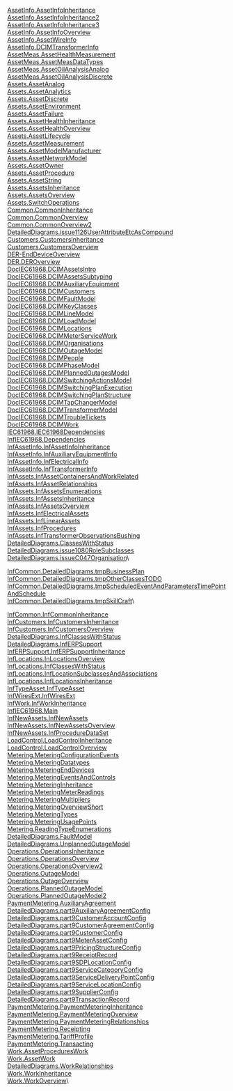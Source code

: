 [AssetInfo.AssetInfoInheritance](Model.TC57CIM.IEC61968.AssetInfo.AssetInfoInheritance.pdf)\
[AssetInfo.AssetInfoInheritance2](Model.TC57CIM.IEC61968.AssetInfo.AssetInfoInheritance2.pdf)\
[AssetInfo.AssetInfoInheritance3](Model.TC57CIM.IEC61968.AssetInfo.AssetInfoInheritance3.pdf)\
[AssetInfo.AssetInfoOverview](Model.TC57CIM.IEC61968.AssetInfo.AssetInfoOverview.pdf)\
[AssetInfo.AssetWireInfo](Model.TC57CIM.IEC61968.AssetInfo.AssetWireInfo.pdf)\
[AssetInfo.DCIMTransformerInfo](Model.TC57CIM.IEC61968.AssetInfo.DCIMTransformerInfo.pdf)\
[AssetMeas.AssetHealthMeasurement](Model.TC57CIM.IEC61968.AssetMeas.AssetHealthMeasurement.pdf)\
[AssetMeas.AssetMeasDataTypes](Model.TC57CIM.IEC61968.AssetMeas.AssetMeasDataTypes.pdf)\
[AssetMeas.AssetOilAnalysisAnalog](Model.TC57CIM.IEC61968.AssetMeas.AssetOilAnalysisAnalog.pdf)\
[AssetMeas.AssetOilAnalysisDiscrete](Model.TC57CIM.IEC61968.AssetMeas.AssetOilAnalysisDiscrete.pdf)\
[Assets.AssetAnalog](Model.TC57CIM.IEC61968.Assets.AssetAnalog.pdf)\
[Assets.AssetAnalytics](Model.TC57CIM.IEC61968.Assets.AssetAnalytics.pdf)\
[Assets.AssetDiscrete](Model.TC57CIM.IEC61968.Assets.AssetDiscrete.pdf)\
[Assets.AssetEnvironment](Model.TC57CIM.IEC61968.Assets.AssetEnvironment.pdf)\
[Assets.AssetFailure](Model.TC57CIM.IEC61968.Assets.AssetFailure.pdf)\
[Assets.AssetHealthInheritance](Model.TC57CIM.IEC61968.Assets.AssetHealthInheritance.pdf)\
[Assets.AssetHealthOverview](Model.TC57CIM.IEC61968.Assets.AssetHealthOverview.pdf)\
[Assets.AssetLifecycle](Model.TC57CIM.IEC61968.Assets.AssetLifecycle.pdf)\
[Assets.AssetMeasurement](Model.TC57CIM.IEC61968.Assets.AssetMeasurement.pdf)\
[Assets.AssetModelManufacturer](Model.TC57CIM.IEC61968.Assets.AssetModelManufacturer.pdf)\
[Assets.AssetNetworkModel](Model.TC57CIM.IEC61968.Assets.AssetNetworkModel.pdf)\
[Assets.AssetOwner](Model.TC57CIM.IEC61968.Assets.AssetOwner.pdf)\
[Assets.AssetProcedure](Model.TC57CIM.IEC61968.Assets.AssetProcedure.pdf)\
[Assets.AssetString](Model.TC57CIM.IEC61968.Assets.AssetString.pdf)\
[Assets.AssetsInheritance](Model.TC57CIM.IEC61968.Assets.AssetsInheritance.pdf)\
[Assets.AssetsOverview](Model.TC57CIM.IEC61968.Assets.AssetsOverview.pdf)\
[Assets.SwitchOperations](Model.TC57CIM.IEC61968.Assets.SwitchOperations.pdf)\
[Common.CommonInheritance](Model.TC57CIM.IEC61968.Common.CommonInheritance.pdf)\
[Common.CommonOverview](Model.TC57CIM.IEC61968.Common.CommonOverview.pdf)\
[Common.CommonOverview2](Model.TC57CIM.IEC61968.Common.CommonOverview2.pdf)\
[DetailedDiagrams.issue1126UserAttributeEtcAsCompound](Model.TC57CIM.IEC61968.Common.DetailedDiagrams.issue1126UserAttributeEtcAsCompound.pdf)\
[Customers.CustomersInheritance](Model.TC57CIM.IEC61968.Customers.CustomersInheritance.pdf)\
[Customers.CustomersOverview](Model.TC57CIM.IEC61968.Customers.CustomersOverview.pdf)\
[DER-EndDeviceOverview](Model.TC57CIM.IEC61968.DER.DER-EndDeviceOverview.pdf)\
[DER.DEROverview](Model.TC57CIM.IEC61968.DER.DEROverview.pdf)\
[DocIEC61968.DCIMAssetsIntro](Model.TC57CIM.IEC61968.DocIEC61968.DCIMAssetsIntro.pdf)\
[DocIEC61968.DCIMAssetsSubtyping](Model.TC57CIM.IEC61968.DocIEC61968.DCIMAssetsSubtyping.pdf)\
[DocIEC61968.DCIMAuxiliaryEquipment](Model.TC57CIM.IEC61968.DocIEC61968.DCIMAuxiliaryEquipment.pdf)\
[DocIEC61968.DCIMCustomers](Model.TC57CIM.IEC61968.DocIEC61968.DCIMCustomers.pdf)\
[DocIEC61968.DCIMFaultModel](Model.TC57CIM.IEC61968.DocIEC61968.DCIMFaultModel.pdf)\
[DocIEC61968.DCIMKeyClasses](Model.TC57CIM.IEC61968.DocIEC61968.DCIMKeyClasses.pdf)\
[DocIEC61968.DCIMLineModel](Model.TC57CIM.IEC61968.DocIEC61968.DCIMLineModel.pdf)\
[DocIEC61968.DCIMLoadModel](Model.TC57CIM.IEC61968.DocIEC61968.DCIMLoadModel.pdf)\
[DocIEC61968.DCIMLocations](Model.TC57CIM.IEC61968.DocIEC61968.DCIMLocations.pdf)\
[DocIEC61968.DCIMMeterServiceWork](Model.TC57CIM.IEC61968.DocIEC61968.DCIMMeterServiceWork.pdf)\
[DocIEC61968.DCIMOrganisations](Model.TC57CIM.IEC61968.DocIEC61968.DCIMOrganisations.pdf)\
[DocIEC61968.DCIMOutageModel](Model.TC57CIM.IEC61968.DocIEC61968.DCIMOutageModel.pdf)\
[DocIEC61968.DCIMPeople](Model.TC57CIM.IEC61968.DocIEC61968.DCIMPeople.pdf)\
[DocIEC61968.DCIMPhaseModel](Model.TC57CIM.IEC61968.DocIEC61968.DCIMPhaseModel.pdf)\
[DocIEC61968.DCIMPlannedOutagesModel](Model.TC57CIM.IEC61968.DocIEC61968.DCIMPlannedOutagesModel.pdf)\
[DocIEC61968.DCIMSwitchingActionsModel](Model.TC57CIM.IEC61968.DocIEC61968.DCIMSwitchingActionsModel.pdf)\
[DocIEC61968.DCIMSwitchingPlanExecution](Model.TC57CIM.IEC61968.DocIEC61968.DCIMSwitchingPlanExecution.pdf)\
[DocIEC61968.DCIMSwitchingPlanStructure](Model.TC57CIM.IEC61968.DocIEC61968.DCIMSwitchingPlanStructure.pdf)\
[DocIEC61968.DCIMTapChangerModel](Model.TC57CIM.IEC61968.DocIEC61968.DCIMTapChangerModel.pdf)\
[DocIEC61968.DCIMTransformerModel](Model.TC57CIM.IEC61968.DocIEC61968.DCIMTransformerModel.pdf)\
[DocIEC61968.DCIMTroubleTickets](Model.TC57CIM.IEC61968.DocIEC61968.DCIMTroubleTickets.pdf)\
[DocIEC61968.DCIMWork](Model.TC57CIM.IEC61968.DocIEC61968.DCIMWork.pdf)\
[IEC61968.IEC61968Dependencies](Model.TC57CIM.IEC61968.IEC61968Dependencies.pdf)\
[InfIEC61968.Dependencies](Model.TC57CIM.IEC61968.InfIEC61968.Dependencies.pdf)\
[InfAssetInfo.InfAssetInfoInheritance](Model.TC57CIM.IEC61968.InfIEC61968.InfAssetInfo.InfAssetInfoInheritance.pdf)\
[InfAssetInfo.InfAuxiliaryEquipmentInfo](Model.TC57CIM.IEC61968.InfIEC61968.InfAssetInfo.InfAuxiliaryEquipmentInfo.pdf)\
[InfAssetInfo.InfElectricalInfo](Model.TC57CIM.IEC61968.InfIEC61968.InfAssetInfo.InfElectricalInfo.pdf)\
[InfAssetInfo.InfTransformerInfo](Model.TC57CIM.IEC61968.InfIEC61968.InfAssetInfo.InfTransformerInfo.pdf)\
[InfAssets.InfAssetContainersAndWorkRelated](Model.TC57CIM.IEC61968.InfIEC61968.InfAssets.InfAssetContainersAndWorkRelated.pdf)\
[InfAssets.InfAssetRelationships](Model.TC57CIM.IEC61968.InfIEC61968.InfAssets.InfAssetRelationships.pdf)\
[InfAssets.InfAssetsEnumerations](Model.TC57CIM.IEC61968.InfIEC61968.InfAssets.InfAssetsEnumerations.pdf)\
[InfAssets.InfAssetsInheritance](Model.TC57CIM.IEC61968.InfIEC61968.InfAssets.InfAssetsInheritance.pdf)\
[InfAssets.InfAssetsOverview](Model.TC57CIM.IEC61968.InfIEC61968.InfAssets.InfAssetsOverview.pdf)\
[InfAssets.InfElectricalAssets](Model.TC57CIM.IEC61968.InfIEC61968.InfAssets.InfElectricalAssets.pdf)\
[InfAssets.InfLinearAssets](Model.TC57CIM.IEC61968.InfIEC61968.InfAssets.InfLinearAssets.pdf)\
[InfAssets.InfProcedures](Model.TC57CIM.IEC61968.InfIEC61968.InfAssets.InfProcedures.pdf)\
[InfAssets.InfTransformerObservationsBushing](Model.TC57CIM.IEC61968.InfIEC61968.InfAssets.InfTransformerObservationsBushing.pdf)\
[DetailedDiagrams.ClassesWithStatus](Model.TC57CIM.IEC61968.InfIEC61968.InfCommon.DetailedDiagrams.ClassesWithStatus.pdf)\
[DetailedDiagrams.issue1080RoleSubclasses](Model.TC57CIM.IEC61968.InfIEC61968.InfCommon.DetailedDiagrams.issue1080RoleSubclasses.pdf)\
[DetailedDiagrams.issueC047Organisation](Model.TC57CIM.IEC61968.InfIEC61968.InfCommon.DetailedDiagrams.issueC047Organisation.pdf)\

[InfCommon.DetailedDiagrams.tmpBusinessPlan](Model.TC57CIM.IEC61968.InfIEC61968.InfCommon.DetailedDiagrams.tmpBusinessPlan.pdf)\
[InfCommon.DetailedDiagrams.tmpOtherClassesTODO](Model.TC57CIM.IEC61968.InfIEC61968.InfCommon.DetailedDiagrams.tmpOtherClassesTODO.pdf)\
[InfCommon.DetailedDiagrams.tmpScheduledEventAndParametersTimePointAndSchedule](Model.TC57CIM.IEC61968.InfIEC61968.InfCommon.DetailedDiagrams.tmpScheduledEventAndParametersTimePointAndSchedule.pdf)\
[InfCommon.DetailedDiagrams.tmpSkillCraft](Model.TC57CIM.IEC61968.InfIEC61968.InfCommon.DetailedDiagrams.tmpSkillCraft.pdf)\

[InfCommon.InfCommonInheritance](Model.TC57CIM.IEC61968.InfIEC61968.InfCommon.InfCommonInheritance.pdf)\
[InfCustomers.InfCustomersInheritance](Model.TC57CIM.IEC61968.InfIEC61968.InfCustomers.InfCustomersInheritance.pdf)\
[InfCustomers.InfCustomersOverview](Model.TC57CIM.IEC61968.InfIEC61968.InfCustomers.InfCustomersOverview.pdf)\
[DetailedDiagrams.InfClassesWithStatus](Model.TC57CIM.IEC61968.InfIEC61968.InfERPSupport.DetailedDiagrams.InfClassesWithStatus.pdf)\
[DetailedDiagrams.InfERPSupport](Model.TC57CIM.IEC61968.InfIEC61968.InfERPSupport.DetailedDiagrams.InfERPSupport.pdf)\
[InfERPSupport.InfERPSupportInheritance](Model.TC57CIM.IEC61968.InfIEC61968.InfERPSupport.InfERPSupportInheritance.pdf)\
[InfLocations.InLocationsOverview](Model.TC57CIM.IEC61968.InfIEC61968.InfLocations.InLocationsOverview.pdf)\
[InfLocations.InfClassesWithStatus](Model.TC57CIM.IEC61968.InfIEC61968.InfLocations.InfClassesWithStatus.pdf)\
[InfLocations.InfLocationSubclassesAndAssociations](Model.TC57CIM.IEC61968.InfIEC61968.InfLocations.InfLocationSubclassesAndAssociations.pdf)\
[InfLocations.InfLocationsInheritance](Model.TC57CIM.IEC61968.InfIEC61968.InfLocations.InfLocationsInheritance.pdf)\
[InfTypeAsset.InfTypeAsset](Model.TC57CIM.IEC61968.InfIEC61968.InfTypeAsset.InfTypeAsset.pdf)\
[InfWiresExt.InfWiresExt](Model.TC57CIM.IEC61968.InfIEC61968.InfWiresExt.InfWiresExt.pdf)\
[InfWork.InfWorkInheritance](Model.TC57CIM.IEC61968.InfIEC61968.InfWork.InfWorkInheritance.pdf)\
[InfIEC61968.Main](Model.TC57CIM.IEC61968.InfIEC61968.Main.pdf)\
[InfNewAssets.InfNewAssets](Model.TC57CIM.IEC61968.InfIEC61968.Sandbox.InfNewAssets.InfNewAssets.pdf)\
[InfNewAssets.InfNewAssetsOverview](Model.TC57CIM.IEC61968.InfIEC61968.Sandbox.InfNewAssets.InfNewAssetsOverview.pdf)\
[InfNewAssets.InfProcedureDataSet](Model.TC57CIM.IEC61968.InfIEC61968.Sandbox.InfNewAssets.InfProcedureDataSet.pdf)\
[LoadControl.LoadControlInheritance](Model.TC57CIM.IEC61968.LoadControl.LoadControlInheritance.pdf)\
[LoadControl.LoadControlOverview](Model.TC57CIM.IEC61968.LoadControl.LoadControlOverview.pdf)\
[Metering.MeteringConfigurationEvents](Model.TC57CIM.IEC61968.Metering.MeteringConfigurationEvents.pdf)\
[Metering.MeteringDatatypes](Model.TC57CIM.IEC61968.Metering.MeteringDatatypes.pdf)\
[Metering.MeteringEndDevices](Model.TC57CIM.IEC61968.Metering.MeteringEndDevices.pdf)\
[Metering.MeteringEventsAndControls](Model.TC57CIM.IEC61968.Metering.MeteringEventsAndControls.pdf)\
[Metering.MeteringInheritance](Model.TC57CIM.IEC61968.Metering.MeteringInheritance.pdf)\
[Metering.MeteringMeterReadings](Model.TC57CIM.IEC61968.Metering.MeteringMeterReadings.pdf)\
[Metering.MeteringMultipliers](Model.TC57CIM.IEC61968.Metering.MeteringMultipliers.pdf)\
[Metering.MeteringOverviewShort](Model.TC57CIM.IEC61968.Metering.MeteringOverviewShort.pdf)\
[Metering.MeteringTypes](Model.TC57CIM.IEC61968.Metering.MeteringTypes.pdf)\
[Metering.MeteringUsagePoints](Model.TC57CIM.IEC61968.Metering.MeteringUsagePoints.pdf)\
[Metering.ReadingTypeEnumerations](Model.TC57CIM.IEC61968.Metering.ReadingTypeEnumerations.pdf)\
[DetailedDiagrams.FaultModel](Model.TC57CIM.IEC61968.Operations.DetailedDiagrams.FaultModel.pdf)\
[DetailedDiagrams.UnplannedOutageModel](Model.TC57CIM.IEC61968.Operations.DetailedDiagrams.UnplannedOutageModel.pdf)\
[Operations.OperationsInheritance](Model.TC57CIM.IEC61968.Operations.OperationsInheritance.pdf)\
[Operations.OperationsOverview](Model.TC57CIM.IEC61968.Operations.OperationsOverview.pdf)\
[Operations.OperationsOverview2](Model.TC57CIM.IEC61968.Operations.OperationsOverview2.pdf)\
[Operations.OutageModel](Model.TC57CIM.IEC61968.Operations.OutageModel.pdf)\
[Operations.OutageOverview](Model.TC57CIM.IEC61968.Operations.OutageOverview.pdf)\
[Operations.PlannedOutageModel](Model.TC57CIM.IEC61968.Operations.PlannedOutageModel.pdf)\
[Operations.PlannedOutageModel2](Model.TC57CIM.IEC61968.Operations.PlannedOutageModel2.pdf)\
[PaymentMetering.AuxiliaryAgreement](Model.TC57CIM.IEC61968.PaymentMetering.AuxiliaryAgreement.pdf)\
[DetailedDiagrams.part9AuxiliaryAgreementConfig](Model.TC57CIM.IEC61968.PaymentMetering.DetailedDiagrams.part9AuxiliaryAgreementConfig.pdf)\
[DetailedDiagrams.part9CustomerAccountConfig](Model.TC57CIM.IEC61968.PaymentMetering.DetailedDiagrams.part9CustomerAccountConfig.pdf)\
[DetailedDiagrams.part9CustomerAgreementConfig](Model.TC57CIM.IEC61968.PaymentMetering.DetailedDiagrams.part9CustomerAgreementConfig.pdf)\
[DetailedDiagrams.part9CustomerConfig](Model.TC57CIM.IEC61968.PaymentMetering.DetailedDiagrams.part9CustomerConfig.pdf)\
[DetailedDiagrams.part9MeterAssetConfig](Model.TC57CIM.IEC61968.PaymentMetering.DetailedDiagrams.part9MeterAssetConfig.pdf)\
[DetailedDiagrams.part9PricingStructureConfig](Model.TC57CIM.IEC61968.PaymentMetering.DetailedDiagrams.part9PricingStructureConfig.pdf)\
[DetailedDiagrams.part9ReceiptRecord](Model.TC57CIM.IEC61968.PaymentMetering.DetailedDiagrams.part9ReceiptRecord.pdf)\
[DetailedDiagrams.part9SDPLocationConfig](Model.TC57CIM.IEC61968.PaymentMetering.DetailedDiagrams.part9SDPLocationConfig.pdf)\
[DetailedDiagrams.part9ServiceCategoryConfig](Model.TC57CIM.IEC61968.PaymentMetering.DetailedDiagrams.part9ServiceCategoryConfig.pdf)\
[DetailedDiagrams.part9ServiceDeliveryPointConfig](Model.TC57CIM.IEC61968.PaymentMetering.DetailedDiagrams.part9ServiceDeliveryPointConfig.pdf)\
[DetailedDiagrams.part9ServiceLocationConfig](Model.TC57CIM.IEC61968.PaymentMetering.DetailedDiagrams.part9ServiceLocationConfig.pdf)\
[DetailedDiagrams.part9SupplierConfig](Model.TC57CIM.IEC61968.PaymentMetering.DetailedDiagrams.part9SupplierConfig.pdf)\
[DetailedDiagrams.part9TransactionRecord](Model.TC57CIM.IEC61968.PaymentMetering.DetailedDiagrams.part9TransactionRecord.pdf)\
[PaymentMetering.PaymentMeteringInheritance](Model.TC57CIM.IEC61968.PaymentMetering.PaymentMeteringInheritance.pdf)\
[PaymentMetering.PaymentMeteringOverview](Model.TC57CIM.IEC61968.PaymentMetering.PaymentMeteringOverview.pdf)\
[PaymentMetering.PaymentMeteringRelationships](Model.TC57CIM.IEC61968.PaymentMetering.PaymentMeteringRelationships.pdf)\
[PaymentMetering.Receipting](Model.TC57CIM.IEC61968.PaymentMetering.Receipting.pdf)\
[PaymentMetering.TariffProfile](Model.TC57CIM.IEC61968.PaymentMetering.TariffProfile.pdf)\
[PaymentMetering.Transacting](Model.TC57CIM.IEC61968.PaymentMetering.Transacting.pdf)\
[Work.AssetProceduresWork](Model.TC57CIM.IEC61968.Work.AssetProceduresWork.pdf)\
[Work.AssetWork](Model.TC57CIM.IEC61968.Work.AssetWork.pdf)\
[DetailedDiagrams.WorkRelationships](Model.TC57CIM.IEC61968.Work.DetailedDiagrams.WorkRelationships.pdf)\
[Work.WorkInheritance](Model.TC57CIM.IEC61968.Work.WorkInheritance.pdf)\
[Work.WorkOverview](Model.TC57CIM.IEC61968.Work.WorkOverview.pdf)\
